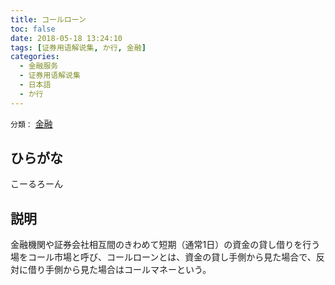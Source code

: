 ```yaml
---
title: コールローン
toc: false
date: 2018-05-18 13:24:10
tags: [证券用语解说集, か行, 金融]
categories:
  - 金融服务
  - 证券用语解说集
  - 日本語
  - か行
---
```


`分類：` [金融](/tags/金融/)

## ひらがな

こーるろーん

## 説明

金融機関や証券会社相互間のきわめて短期（通常1日）の資金の貸し借りを行う場をコール市場と呼び、コールローンとは、資金の貸し手側から見た場合で、反対に借り手側から見た場合はコールマネーという。
